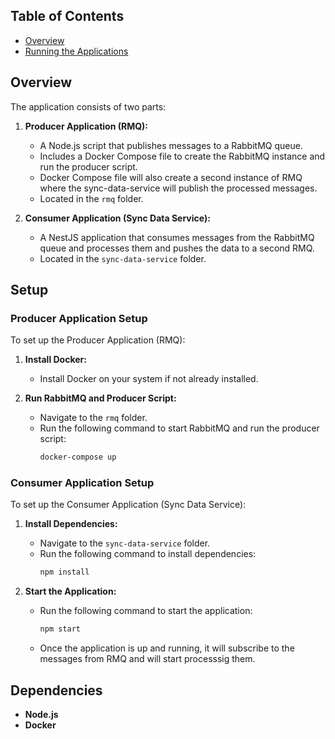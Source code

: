 
## Table of Contents

- [Overview](#overview)
- [Running the Applications](#running-the-applications)

## Overview

The application consists of two parts:

1. **Producer Application (RMQ):**
   - A Node.js script that publishes messages to a RabbitMQ queue.
   - Includes a Docker Compose file to create the RabbitMQ instance and run the producer script.
   - Docker Compose file will also create a second instance of RMQ where the sync-data-service will publish the processed messages.
   - Located in the `rmq` folder.

2. **Consumer Application (Sync Data Service):**
   - A NestJS application that consumes messages from the RabbitMQ queue and processes them and pushes the data to a second RMQ.
   - Located in the `sync-data-service` folder.


## Setup

### Producer Application Setup

To set up the Producer Application (RMQ):

1. **Install Docker:**
   - Install Docker on your system if not already installed.

2. **Run RabbitMQ and Producer Script:**
   - Navigate to the `rmq` folder.
   - Run the following command to start RabbitMQ and run the producer script:
     ```bash
     docker-compose up
     ```

### Consumer Application Setup

To set up the Consumer Application (Sync Data Service):

1. **Install Dependencies:**
   - Navigate to the `sync-data-service` folder.
   - Run the following command to install dependencies:
     ```bash
     npm install
     ```

2. **Start the Application:**
   - Run the following command to start the application:
     ```bash
     npm start
     ```
   - Once the application is up and running, it will subscribe to the messages from RMQ and will start processsig them.

## Dependencies

- **Node.js**
- **Docker**
